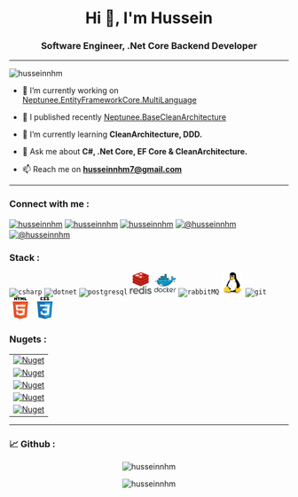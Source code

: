 <h1 align="center">Hi 👋, I'm Hussein</h1>
<h3 align="center">Software Engineer, .Net Core Backend Developer</h3>
<hr/>

<p align="left"> <img src="https://komarev.com/ghpvc/?username=husseinnhm&label=Profile%20views&color=0e75b6&style=flat" alt="husseinnhm" /> </p>

- 🔭 I’m currently working on [Neptunee.EntityFrameworkCore.MultiLanguage](https://github.com/HusseinnHM/Neptunee.EntityFrameworkCore.MultiLanguage)

- 👯 I published recently [Neptunee.BaseCleanArchitecture](https://github.com/HusseinnHM/Neptunee.BaseCleanArchitecture)

- 🌱 I’m currently learning **CleanArchitecture, DDD.**

- 💬 Ask me about **C#, .Net Core, EF Core & CleanArchitecture.**

- 📫 Reach me on **husseinnhm7@gmail.com**
<hr/>

<h3 align="left">Connect with me :</h3>
<p align="left">
<a href="https://linkedin.com/in/husseinnhm" target="blank"><img align="center" src="https://raw.githubusercontent.com/rahuldkjain/github-profile-readme-generator/master/src/images/icons/Social/linked-in-alt.svg" alt="husseinnhm" height="30" width="40" /></a>
<a href="https://twitter.com/husseinnhm" target="blank"><img align="center" src="https://raw.githubusercontent.com/rahuldkjain/github-profile-readme-generator/master/src/images/icons/Social/twitter.svg" alt="husseinnhm" height="30" width="40" /></a>
<a href="https://fb.com/husseinnhm" target="blank"><img align="center" src="https://raw.githubusercontent.com/rahuldkjain/github-profile-readme-generator/master/src/images/icons/Social/facebook.svg" alt="husseinnhm" height="30" width="40" /></a>
<a href="https://medium.com/@husseinnhm" target="blank"><img align="center" src="https://raw.githubusercontent.com/rahuldkjain/github-profile-readme-generator/master/src/images/icons/Social/medium.svg" alt="@husseinnhm" height="30" width="40" /></a>
<a href="https://t.me/husseinnhm" target="blank"><img align="center" src="https://upload.wikimedia.org/wikipedia/commons/8/82/Telegram_logo.svg" alt="@husseinnhm" height="30" width="40" /></a>
</p>

<h3 align="left">Stack :</h3>
<p align="left">
<code><img src="https://upload.wikimedia.org/wikipedia/commons/b/bd/Logo_C_sharp.svg" alt="csharp" width="40" height="40"/></code>
<code><img src="https://upload.wikimedia.org/wikipedia/commons/e/ee/.NET_Core_Logo.svg" alt="dotnet" width="40" height="40"/></code> 
<code><img src="https://upload.wikimedia.org/wikipedia/commons/2/29/Postgresql_elephant.svg" alt="postgresql" width="40" height="40"/></code> 
<code><img src="https://raw.githubusercontent.com/devicons/devicon/master/icons/redis/redis-original-wordmark.svg" alt="redis" width="40" height="40"/></code> 
<code><img src="https://raw.githubusercontent.com/devicons/devicon/master/icons/docker/docker-original-wordmark.svg" alt="docker" width="40" height="40"/></code>
<code><img src="https://www.vectorlogo.zone/logos/rabbitmq/rabbitmq-icon.svg" alt="rabbitMQ" width="40" height="40"/></code> 
<code><img src="https://raw.githubusercontent.com/devicons/devicon/master/icons/linux/linux-original.svg" alt="linux" width="40" height="40"/></code> 
<code><img src="https://www.vectorlogo.zone/logos/git-scm/git-scm-icon.svg" alt="git" width="40" height="40"/></code>
<code><img src="https://raw.githubusercontent.com/devicons/devicon/master/icons/html5/html5-original-wordmark.svg" alt="html5" width="40" height="40"/></code> 
<code><img src="https://raw.githubusercontent.com/devicons/devicon/master/icons/css3/css3-original-wordmark.svg" alt="css3" width="40" height="40"/></code>
</p>

<h3 align="left"> Nugets :</h3>

  <table>

  <tbody>

  <tr> <td> 
    <a href="https://www.nuget.org/packages/Neptunee.xApi/">
  <img alt="Nuget" src="https://img.shields.io/nuget/dt/Neptunee.xApi?color=blue&label=Neptunee.xApi&logo=nuget&style=flate">
  </a>
  </td> </tr>

  <tr> <td> 
    <a href="https://www.nuget.org/packages/Neptunee.BaseCleanArchitecture/">
  <img alt="Nuget" src="https://img.shields.io/nuget/dt/Neptunee.BaseCleanArchitecture?color=blue&label=Neptunee.BaseCleanArchitecture&logo=nuget&style=flate">
  </a>
  </td> </tr>

  <tr> <td> 
    <a href="https://www.nuget.org/packages/Neptunee.EntityFrameworkCore.MultiLanguage/">
  <img alt="Nuget" src="https://img.shields.io/nuget/dt/Neptunee.EntityFrameworkCore.MultiLanguage?color=blue&label=Neptunee.EntityFrameworkCore.MultiLanguage&logo=nuget&style=flate">
  </a>
  </td> </tr>
  
  <tr> <td> 
    <a href="https://www.nuget.org/packages/Neptunee.OperationResponse/">
  <img alt="Nuget" src="https://img.shields.io/nuget/dt/Neptunee.OperationResponse?color=blue&label=Neptunee.OperationResponse&logo=nuget&style=flate">
  </a>
  </td> </tr>
  
  <tr> <td> 
    <a href="https://www.nuget.org/packages/Neptunee.Swagger/">
  <img alt="Nuget" src="https://img.shields.io/nuget/dt/Neptunee.Swagger?color=blue&label=Neptunee.Swagger&logo=nuget&style=flate">
  </a>
  </td> </tr>

  </tbody>

  </table>

  </td>
  </tr>
  </tbody>

  </table>
<hr/>

<h3 align="left">📈  Github :</h3>

<p align="center"> <img src="https://github-readme-stats.vercel.app/api/top-langs?username=husseinnhm&show_icons=true&layout=compact&theme=github_dark" alt="husseinnhm" />
<p align="center"> <img src="https://github-readme-stats.vercel.app/api?username=husseinnhm&show_icons=true&theme=github_dark" alt="husseinnhm" />




